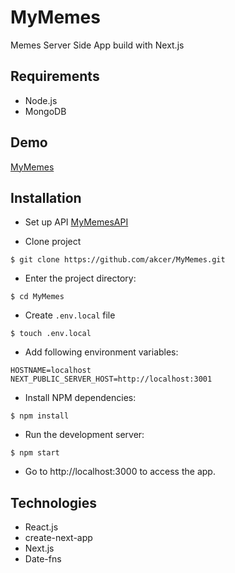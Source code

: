 # MyMemes

Memes Server Side App build with Next.js

## Requirements

- Node.js
- MongoDB

## Demo

[MyMemes](https://my-memes1.vercel.app/)
## Installation

- Set up API [MyMemesAPI](https://github.com/akcer/MyMemesAPI)

- Clone project

```
$ git clone https://github.com/akcer/MyMemes.git
```

- Enter the project directory:

```
$ cd MyMemes
```

- Create `.env.local` file

```
$ touch .env.local
```

- Add following environment variables:

```
HOSTNAME=localhost
NEXT_PUBLIC_SERVER_HOST=http://localhost:3001
```

- Install NPM dependencies:

```
$ npm install
```

- Run the development server:

```
$ npm start
```

- Go to http://localhost:3000 to access the app.

## Technologies

- React.js
- create-next-app
- Next.js
- Date-fns
